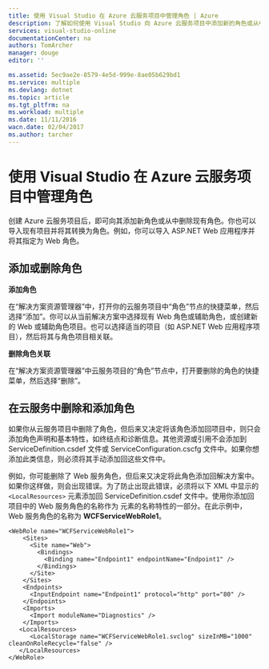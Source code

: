 ```yaml
---
title: 使用 Visual Studio 在 Azure 云服务项目中管理角色 | Azure
description: 了解如何使用 Visual Studio 向 Azure 云服务项目中添加新的角色或从中删除现有角色。
services: visual-studio-online
documentationCenter: na
authors: TomArcher
manager: douge
editor: ''

ms.assetid: 5ec9ae2e-8579-4e5d-999e-8ae05b629bd1
ms.service: multiple
ms.devlang: dotnet
ms.topic: article
ms.tgt_pltfrm: na
ms.workload: multiple
ms.date: 11/11/2016
wacn.date: 02/04/2017
ms.author: tarcher
---
```


# 使用 Visual Studio 在 Azure 云服务项目中管理角色

创建 Azure 云服务项目后，即可向其添加新角色或从中删除现有角色。你也可以导入现有项目并将其转换为角色。例如，你可以导入 ASP.NET Web 应用程序并将其指定为 Web 角色。

## 添加或删除角色

**添加角色**

在“解决方案资源管理器”中，打开你的云服务项目中“角色”节点的快捷菜单，然后选择“添加”。你可以从当前解决方案中选择现有 Web 角色或辅助角色，或创建新的 Web 或辅助角色项目。也可以选择适当的项目（如 ASP.NET Web 应用程序项目），然后将其与角色项目相关联。

**删除角色关联**

在“解决方案资源管理器”中云服务项目的“角色”节点中，打开要删除的角色的快捷菜单，然后选择“删除”。

## 在云服务中删除和添加角色

如果你从云服务项目中删除了角色，但后来又决定将该角色添加回项目中，则只会添加角色声明和基本特性，如终结点和诊断信息。其他资源或引用不会添加到 ServiceDefinition.csdef 文件或 ServiceConfiguration.cscfg 文件中。如果你想添加此类信息，则必须将其手动添加回这些文件中。

例如，你可能删除了 Web 服务角色，但后来又决定将此角色添加回解决方案中。如果你这样做，则会出现错误。为了防止出现此错误，必须将以下 XML 中显示的 `<LocalResources>` 元素添加回 ServiceDefinition.csdef 文件中。使用你添加回项目中的 Web 服务角色的名称作为 **<LocalStorage>** 元素的名称特性的一部分。在此示例中，Web 服务角色的名称为 **WCFServiceWebRole1**。

```
<WebRole name="WCFServiceWebRole1">
    <Sites>
      <Site name="Web">
        <Bindings>
          <Binding name="Endpoint1" endpointName="Endpoint1" />
        </Bindings>
      </Site>
    </Sites>
    <Endpoints>
      <InputEndpoint name="Endpoint1" protocol="http" port="80" />
    </Endpoints>
    <Imports>
      <Import moduleName="Diagnostics" />
    </Imports>
   <LocalResources>
      <LocalStorage name="WCFServiceWebRole1.svclog" sizeInMB="1000" cleanOnRoleRecycle="false" />
   </LocalResources>
</WebRole>
```

<!---HONumber=Mooncake_0516_2016-->